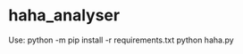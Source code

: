 # haha_analyser
Use:
python -m pip install -r requirements.txt
python haha.py <Whatsapp Chat txt File>
